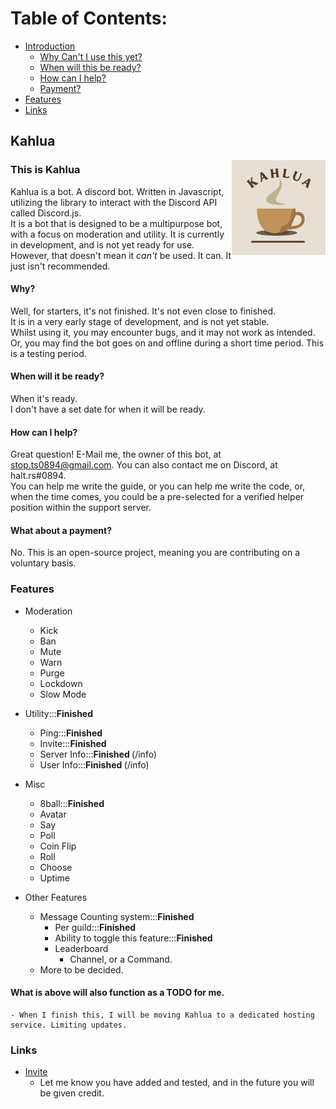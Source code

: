 # Table of Contents:
- [Introduction](#this-is-kahlua)
   - [Why Can't I use this yet?](#why)
   - [When will this be ready?](#when-will-it-be-ready)
   - [How can I help?](#how-can-i-help)
   - [Payment?](#what-about-a-payment)
- [Features](#features)
- [Links](#links)

## Kahlua
<img src="https://github.com/Joy6000/Kahlua/blob/master/Kahlua.png?raw=true" alt="Banner" width="150" align="right">

### This is Kahlua
Kahlua is a bot. A discord bot. Written in Javascript, utilizing the library to interact with the Discord API called Discord.js. <br>
It is a bot that is designed to be a multipurpose bot, with a focus on moderation and utility. It is currently in development, and is not yet ready for use. <br>
However, that doesn't mean it *can't* be used. It can. It just isn't recommended. <br>
#### Why?
Well, for starters, it's not finished. It's not even close to finished. <br>
It is in a very early stage of development, and is not yet stable. <br>
Whilst using it, you may encounter bugs, and it may not work as intended. Or, you may find the bot goes on and offline during a short time period. This is a testing period. <br>
#### When will it be ready?
When it's ready. <br>
I don't have a set date for when it will be ready. <br>

#### How can I help?
Great question! E-Mail me, the owner of this bot, at stop.ts0894@gmail.com. You can also contact me on Discord, at halt.rs#0894. <br>
You can help me write the guide, or you can help me write the code, or, when the time comes, you could be a pre-selected for a verified helper position within the support server. <br>
#### What about a payment?
No. This is an open-source project, meaning you are contributing on a voluntary basis. <br>

### Features
- Moderation
  - Kick
  - Ban
  - Mute
  - Warn
  - Purge
  - Lockdown
  - Slow Mode
  
- Utility:::<b>Finished </b>
    - Ping:::<b>Finished </b>
    - Invite:::<b>Finished </b>
    - Server Info:::<b>Finished </b> (/info)
    - User Info:::<b>Finished </b> (/info)
  
- Misc
    - 8ball:::<b>Finished </b>
    - Avatar
    - Say
    - Poll
    - Coin Flip
    - Roll
    - Choose
    - Uptime

- Other Features
    - Message Counting system:::<b>Finished </b>
       - Per guild:::<b>Finished </b>
       - Ability to toggle this feature:::<b>Finished </b>
       - Leaderboard
         - Channel, or a Command.
    - More to be decided.
 
#### What is above will also function as a TODO for me. 
    - When I finish this, I will be moving Kahlua to a dedicated hosting service. Limiting updates.


### Links
- [Invite](https://discord.com/api/oauth2/authorize?client_id=1029211192503308329&permissions=8&scope=bot%20applications.commands)
  - Let me know you have added and tested, and in the future you will be given credit. 
